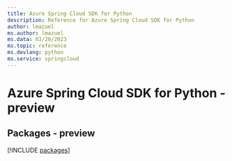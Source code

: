 ```yaml
---
title: Azure Spring Cloud SDK for Python
description: Reference for Azure Spring Cloud SDK for Python
author: lmazuel
ms.author: lmazuel
ms.data: 03/28/2023
ms.topic: reference
ms.devlang: python
ms.service: springcloud
---
```

# Azure Spring Cloud SDK for Python - preview
## Packages - preview
[!INCLUDE [packages](spring-cloud-index.md)]